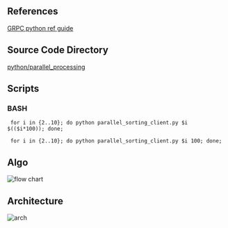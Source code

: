 ## References

[GRPC python ref guide](https://grpc.io/docs/tutorials/basic/python/)

## Source Code Directory
[python/parallel_processing](https://github.com/preetham-salehundam/grpc-parallel-sort/tree/master/python/parallel_processing)


## Scripts
### BASH

``` for i in {2..10}; do python parallel_sorting_client.py $i $(($i*100)); done;```

``` for i in {2..10}; do python parallel_sorting_client.py $i 100; done;```

## Algo

![flow chart](https://github.com/preetham-salehundam/grpc-parallel-sort/blob/master/misc/Screen%20Shot%202020-01-10%20at%2010.17.42%20AM.png)

## Architecture

![arch](https://github.com/preetham-salehundam/grpc-parallel-sort/blob/master/misc/Screen%20Shot%202020-01-10%20at%2010.23.02%20AM.png)


